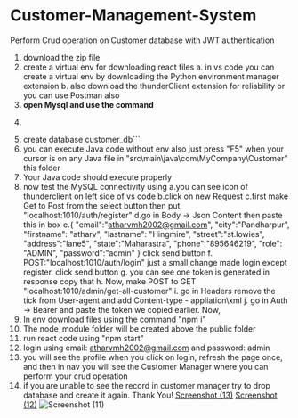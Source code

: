 # Customer-Management-System
Perform Crud operation on Customer database with JWT authentication

1. download the zip file
2. create a virtual env for downloading react files
   a. in vs code you can create a virtual env by downloading the Python environment manager extension
   b. also download the thunderClient extension for reliability or you can use Postman also
6. **open Mysql and use the command**
7. ```bash
8.    create database customer_db```
9. you can execute Java code without env also just press "F5" when your cursor is on any Java file in "src\main\java\com\MyCompany\Customer" this folder
10. Your Java code should execute properly
11. now test the MySQL connectivity using
    a.you can see icon of thunderclient on left side of vs code
    b.click on new Request
    c.first make Get to Post from the select button then put "localhost:1010/auth/register"
    d.go in Body -> Json Content then paste this in box
    e.{
        "email":"atharvmh2002@gmail.com",
        "city":"Pandharpur",
        "firstname": "atharv",
        "lastname": "Hingmire",
        "street":"st.lowies",
        "address":"lane5",
        "state":"Maharastra",
        "phone":"895646219",
        "role": "ADMIN",
        "password":"admin"
    }
    click send button
   f. POST:"localhost:1010/auth/login" just a small change made login except register. click send button
   g. you can see one token is generated in response copy that
   h. Now, make POST to GET "localhost:1010/admin/get-all-customer"
   i. go in Headers remove the tick from User-agent and add Content-type - appliation\xml
   j. go in Auth -> Bearer and paste the token we copied earlier.
    Now, 
12. In env download files using the command "npm i"
13. The node_module folder will be created above the public folder
14. run react code using "npm start"
15. login using email: atharvmh2002@gmail.com and password: admin
16. you will see the profile when you click on login, refresh the page once, and then in nav you will see the Customer Manager where you can perform your crud operation
17. if you are unable to see the record in customer manager try to drop database and create it again.
Thank You!
[Screenshot (13)](https://github.com/user-attachments/assets/7048a136-9dae-4506-8d17-9da07b851127)
[Screenshot (12)](https://github.com/user-attachments/assets/1a79131c-fe72-462d-a926-fb347be5d3da)
![Screenshot (11)](https://github.com/user-attachments/assets/57dd8b21-8702-403b-b237-2aee019897ce)

